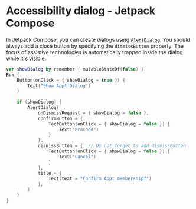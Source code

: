 # Accessibility dialog - Jetpack Compose

In Jetpack Compose, you can create dialogs using [`AlertDialog`](https://developer.android.com/reference/kotlin/androidx/compose/material3/package-summary#AlertDialog(kotlin.Function0,kotlin.Function0,androidx.compose.ui.Modifier,kotlin.Function0,kotlin.Function0,kotlin.Function0,kotlin.Function0,androidx.compose.ui.graphics.Shape,androidx.compose.ui.graphics.Color,androidx.compose.ui.graphics.Color,androidx.compose.ui.graphics.Color,androidx.compose.ui.graphics.Color,androidx.compose.ui.unit.Dp,androidx.compose.ui.window.DialogProperties)). You should always add a close button by specifying the `dismissButton` property. The focus of assistive technologies is automatically trapped inside the dialog while it's visible.

```kotlin
var showDialog by remember { mutableStateOf(false) }  
Box {  
    Button(onClick = { showDialog = true }) {  
        Text("Show Appt Dialog")  
    }  
  
    if (showDialog) {  
        AlertDialog(  
            onDismissRequest = { showDialog = false },  
            confirmButton = {  
                TextButton(onClick = { showDialog = false }) {  
                    Text("Proceed")  
                }  
            },  
            dismissButton = {  // Do not forget to add dismissButton
                TextButton(onClick = { showDialog = false }) {  
                    Text("Cancel")  
                }  
            },  
            title = {  
                Text(text = "Confirm Appt membership?")  
            },  
        )  
    }  
}
